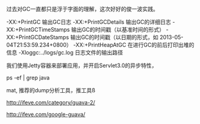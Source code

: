 过去对GC一直都只是浮于字面的理解，这次好好的俊一波实践。


-XX:+PrintGC 输出GC日志
-XX:+PrintGCDetails 输出GC的详细日志
-XX:+PrintGCTimeStamps 输出GC的时间戳（以基准时间的形式）
-XX:+PrintGCDateStamps 输出GC的时间戳（以日期的形式，如 2013-05-04T21:53:59.234+0800）
-XX:+PrintHeapAtGC 在进行GC的前后打印出堆的信息
-Xloggc:../logs/gc.log 日志文件的输出路径



我们使用Jetty容器来部署应用，并开启Servlet3.0的异步特性，

ps -ef | grep java




mat, 推荐的dump分析工具，推工具ß


http://ifeve.com/category/guava-2/

http://ifeve.com/google-guava/




